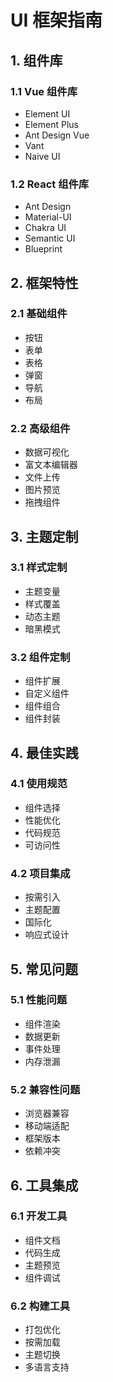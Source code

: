 # UI 框架指南

## 1. 组件库

### 1.1 Vue 组件库
- Element UI
- Element Plus
- Ant Design Vue
- Vant
- Naive UI

### 1.2 React 组件库
- Ant Design
- Material-UI
- Chakra UI
- Semantic UI
- Blueprint

## 2. 框架特性

### 2.1 基础组件
- 按钮
- 表单
- 表格
- 弹窗
- 导航
- 布局

### 2.2 高级组件
- 数据可视化
- 富文本编辑器
- 文件上传
- 图片预览
- 拖拽组件

## 3. 主题定制

### 3.1 样式定制
- 主题变量
- 样式覆盖
- 动态主题
- 暗黑模式

### 3.2 组件定制
- 组件扩展
- 自定义组件
- 组件组合
- 组件封装

## 4. 最佳实践

### 4.1 使用规范
- 组件选择
- 性能优化
- 代码规范
- 可访问性

### 4.2 项目集成
- 按需引入
- 主题配置
- 国际化
- 响应式设计

## 5. 常见问题

### 5.1 性能问题
- 组件渲染
- 数据更新
- 事件处理
- 内存泄漏

### 5.2 兼容性问题
- 浏览器兼容
- 移动端适配
- 框架版本
- 依赖冲突

## 6. 工具集成

### 6.1 开发工具
- 组件文档
- 代码生成
- 主题预览
- 组件调试

### 6.2 构建工具
- 打包优化
- 按需加载
- 主题切换
- 多语言支持 